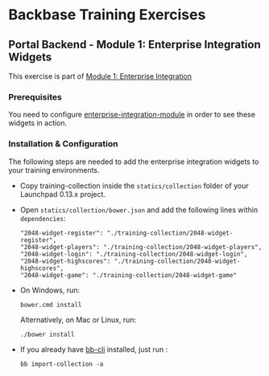 # Backbase Training Exercises

## Portal Backend - Module 1: Enterprise Integration Widgets

This exercise is part of [Module 1: Enterprise Integration](../../..)

### Prerequisites

You need to configure [enterprise-integration-module](../../../enterprise-integration-module) in order to see these widgets in action.

### Installation & Configuration

The following steps are needed to add the enterprise integration widgets to your training environments.

- Copy training-collection inside the `statics/collection` folder of your Launchpad 0.13.x project.

- Open `statics/collection/bower.json` and add the following lines within `dependencies`:

  ```
  "2048-widget-register": "./training-collection/2048-widget-register",
  "2048-widget-players": "./training-collection/2048-widget-players",
  "2048-widget-login": "./training-collection/2048-widget-login",
  "2048-widget-highscores": "./training-collection/2048-widget-highscores",
  "2048-widget-game": "./training-collection/2048-widget-game"
  ```

- On Windows, run:

  ```
  bower.cmd install
  ```

  Alternatively, on Mac or Linux, run:

  ```
  ./bower install
  ```

- If you already have [bb-cli](https://my.backbase.com/resources/how-to-guides/bb-cli-the-one-cli-to-rule-them-all/) installed, just run :

  ```
  bb import-collection -a
  ```
